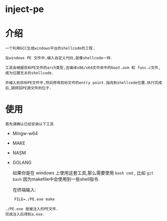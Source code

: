 # inject-pe

# 介绍
	一个利用GCC生成windows平台的shellcode的工程.

	在windows PE 文件中,植入自定义代码,就像shellcode一样.
	
	工具会根据目标PE文件的arch类型,去编译x86/x64文件夹中的boot.asm 和 func.c文件,成为位置无关的shellcode.
	
	并植入到目标PE文件中,然后修改目标文件的entry point.指向到shellcode位置.执行完成后,跳转回PE源文件的位子.
	
# 使用
	首先请确认已经安装以下工具
	
	
* Mingw-w64
* MAKE
* NASM
* GOLANG


    如果你是在 windows 上使用这套工具,那么需要使用 `bash cmd` , 比如 `git bash` 因为makefile中会使用到一些shell指令.

   在终端输入:
```
    FILE=./PE.exe make
```
    ./PE.exe 是被注入的PE文件.
    完成注入后得到a.exe.
